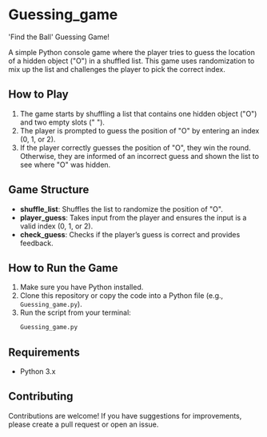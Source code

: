 # Guessing_game
'Find the Ball' Guessing Game!

A simple Python console game where the player tries to guess the location of a hidden object ("O") in a shuffled list. This game uses randomization to mix up the list and challenges the player to pick the correct index.

## How to Play

1. The game starts by shuffling a list that contains one hidden object ("O") and two empty slots (" ").
2. The player is prompted to guess the position of "O" by entering an index (0, 1, or 2).
3. If the player correctly guesses the position of "O", they win the round. Otherwise, they are informed of an incorrect guess and shown the list to see where "O" was hidden.

## Game Structure

- **shuffle_list**: Shuffles the list to randomize the position of "O".
- **player_guess**: Takes input from the player and ensures the input is a valid index (0, 1, or 2).
- **check_guess**: Checks if the player’s guess is correct and provides feedback.



## How to Run the Game

1. Make sure you have Python installed.
2. Clone this repository or copy the code into a Python file (e.g., `Guessing_game.py`).
3. Run the script from your terminal:
   ```bash
   Guessing_game.py
   ```

## Requirements

- Python 3.x

## Contributing

Contributions are welcome! If you have suggestions for improvements, please create a pull request or open an issue.
